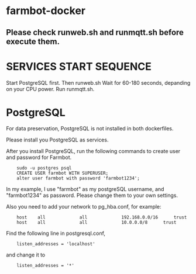 # farmbot-docker


## Please check runweb.sh and runmqtt.sh before execute them. ##


# SERVICES START SEQUENCE #

Start PostgreSQL first.
Then runweb.sh
Wait for 60-180 seconds, depanding on your CPU power.
Run runmqtt.sh.

# PostgreSQL #

For data preservation, PostgreSQL is not installed in both dockerfiles. 

Please install you PostgreSQL as services. 

After you install PostgreSQL, run the following commands to create user and password for Farmbot.

		sudo -u postgres psql
		CREATE USER farmbot WITH SUPERUSER;
		alter user farmbot with password 'farmbot1234';

In my example, I use "farmbot" as my postgreSQL username, and "farmbot1234" as password. Please change them to your own settings.

Also you need to add your network to pg_hba.conf, for example:

		host    all             all             192.168.0.0/16 		trust
		host    all             all             10.0.0.0/8		trust

Find the following line in postgresql.conf,

		listen_addresses = 'localhost' 

and change it to

		listen_addresses = '*' 





